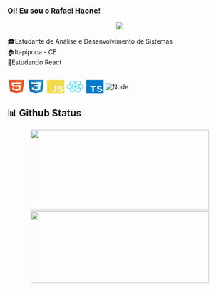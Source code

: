 ### Oi! Eu sou o Rafael Haone!

<div align="center">
  <a href="https://www.linkedin.com/in/rafael-haone-245677155/" target="_blank"><img src="https://img.shields.io/badge/-LinkedIn-blue?style=for-the-badge&logo=Linkedin&logoColor=white&link=https://www.linkedin.com/in/rafael-haone-245677155/" ></a>
</div>

🎓Estudante de Análise e Desenvolvimento de Sistemas <br>
🏠Itapipoca - CE <br>
📝Estudando React

<div style="display: inline_block"><br>
  <img align="center" alt="HTML" height="30" width="40" src="https://raw.githubusercontent.com/devicons/devicon/master/icons/html5/html5-original.svg">
  <img align="center" alt="CSS" height="30" width="40" src="https://raw.githubusercontent.com/devicons/devicon/master/icons/css3/css3-original.svg">
  <img align="center" alt="Js" height="30" width="40" src="https://raw.githubusercontent.com/devicons/devicon/master/icons/javascript/javascript-plain.svg">
  <img align="center" alt="React" height="30" width="40" src="https://raw.githubusercontent.com/devicons/devicon/master/icons/react/react-original.svg">
  <img align="center" alt="Ts" height="30" width="40" src="https://raw.githubusercontent.com/devicons/devicon/master/icons/typescript/typescript-plain.svg">
  <img align="center" alt="Node" height="30" width="40" src="https://cdn.jsdelivr.net/gh/devicons/devicon/icons/nodejs/nodejs-original.svg">
          
</div>

## 📊 Github Status
<div align="center">
  <img height="180em" width="400em" src="https://github-readme-stats.vercel.app/api?username=rafaelhaone&show_icons=true&hide_border=true&theme=discord_old_blurple&&count_private=true&hide=contribs">
  <img height="160em" width="400em" src="https://github-readme-stats.vercel.app/api/top-langs/?username=rafaelhaone&layout=compact&show_icons=true&hide_border=true&theme=discord_old_blurple&&count_private=true&hide=contribs">
</div>

